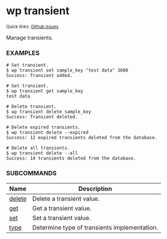 # wp transient

<small>Quick links: <a href="https://github.com/wp-cli/wp-cli/issues?q=is%3Aopen+label%3Acommand%3Atransient+sort%3Aupdated-desc">Github issues</a></small>

Manage transients.

### EXAMPLES

    # Set transient.
    $ wp transient set sample_key "test data" 3600
    Success: Transient added.

    # Get transient.
    $ wp transient get sample_key
    test data

    # Delete transient.
    $ wp transient delete sample_key
    Success: Transient deleted.

    # Delete expired transients.
    $ wp transient delete --expired
    Success: 12 expired transients deleted from the database.

    # Delete all transients.
    $ wp transient delete --all
    Success: 14 transients deleted from the database.



### SUBCOMMANDS

<table>
	<thead>
	<tr>
		<th>Name</th>
		<th>Description</th>
	</tr>
	</thead>
	<tbody>
		<tr>
			<td><a href="https://developer.wordpress.org/cli/commands/transient/delete/">delete</a></td>
			<td>Delete a transient value.</td>
		</tr>
		<tr>
			<td><a href="https://developer.wordpress.org/cli/commands/transient/get/">get</a></td>
			<td>Get a transient value.</td>
		</tr>
		<tr>
			<td><a href="https://developer.wordpress.org/cli/commands/transient/set/">set</a></td>
			<td>Set a transient value.</td>
		</tr>
		<tr>
			<td><a href="https://developer.wordpress.org/cli/commands/transient/type/">type</a></td>
			<td>Determine type of transients implementation.</td>
		</tr>
	</tbody>
</table>
